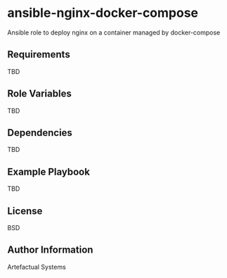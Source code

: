 ansible-nginx-docker-compose
============================

Ansible role to deploy nginx on a container managed by docker-compose

Requirements
------------

TBD

Role Variables
--------------

TBD

Dependencies
------------

TBD

Example Playbook
----------------

TBD

License
-------

BSD

Author Information
------------------

Artefactual Systems
